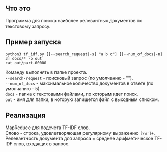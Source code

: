 ## Что это
Программа для поиска наиболее релевантных документов по текстовому запросу.

## Пример запуска
```(bash)
python3 tf_idf.py [[--search_request|-s] "a b c"] [[--num_of_docs|-n] 3] docs/* -o out
cat out/part-00000
```
Команду выполнять в папке проекта. \
`--search-request` - поисковый запрос (по умолчанию - ""). \
`--num_of_docs` - максимальное количество документов в ответе (по умолчанию - 5). \
`docs` - папка с текстовыми файлами, по которым идет поиск. \
`out` - имя для папки, в которую запишется файл с выходным списком.

## Реализация
MapReduce для подсчета TF-IDF слов. \
Слово - строка, удовлетворяющая регулярному выражению `[\w']+`. \
Релевантность документа для запроса = среднее арифметическое TF-IDF слов, входящих в запрос.
